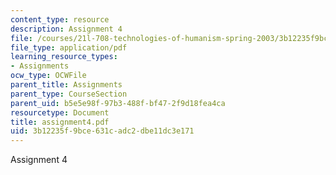 ```yaml
---
content_type: resource
description: Assignment 4
file: /courses/21l-708-technologies-of-humanism-spring-2003/3b12235f9bce631cadc2dbe11dc3e171_assignment4.pdf
file_type: application/pdf
learning_resource_types:
- Assignments
ocw_type: OCWFile
parent_title: Assignments
parent_type: CourseSection
parent_uid: b5e5e98f-97b3-488f-bf47-2f9d18fea4ca
resourcetype: Document
title: assignment4.pdf
uid: 3b12235f-9bce-631c-adc2-dbe11dc3e171
---
```

Assignment 4

